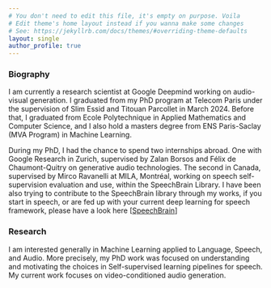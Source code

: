 ```yaml
---
# You don't need to edit this file, it's empty on purpose. Voila
# Edit theme's home layout instead if you wanna make some changes
# See: https://jekyllrb.com/docs/themes/#overriding-theme-defaults
layout: single
author_profile: true
---
```


### Biography
I am currently a research scientist at Google Deepmind working on audio-visual generation. I graduated from my PhD program at Telecom Paris under the supervision of Slim Essid and Titouan Parcollet in March 2024. Before that, I graduated from Ecole Polytechnique in Applied Mathematics and Computer Science, and I also hold a masters degree from ENS Paris-Saclay (MVA Program) in Machine Learning.

During my PhD, I had the chance to spend two internships abroad. One with Google Research in Zurich, supervised by Zalan Borsos and Félix de Chaumont-Quitry on generative audio technologies. The second in Canada, supervised by Mirco Ravanelli at MILA, Montréal, working on speech self-supervision evaluation and use, within the SpeechBrain Library. I have been also trying to contribute to the SpeechBrain library through my works, if you start in speech, or are fed up with your current deep learning for speech framework, please have a look here [<a href="https://github.com/speechbrain/benchmarks/tree/main/" target="_blank">SpeechBrain</a>]


### Research
I am interested generally in Machine Learning applied to Language, Speech, and Audio. More precisely, my PhD work was focused on understanding and motivating the choices in Self-supervised learning pipelines for speech. My current work focuses on video-conditioned audio generation.


